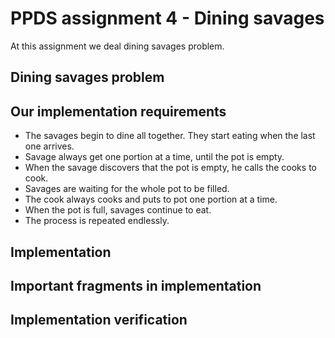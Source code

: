 # PPDS assignment 4 - Dining savages
At this assignment we deal dining savages problem.


## Dining savages problem

## Our implementation requirements
- The savages begin to dine all together. They start eating when the last one arrives.
- Savage always get one portion at a time, until the pot is empty.
- When the savage discovers that the pot is empty, he calls the cooks to cook.
- Savages are waiting for the whole pot to be filled.
- The cook always cooks and puts to pot one portion at a time.
- When the pot is full, savages continue to eat.
- The process is repeated endlessly.

## Implementation

## Important fragments in implementation

## Implementation verification
